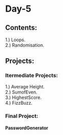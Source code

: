 # Day-5
## Contents:
1.) Loops. \
2.) Randomisation. 
## Projects:
### Itermediate Projects:
1.) Average Height. \
2.) SumofEven. \
3.) HighestScore. \
4.) FizzBuzz. 
### Final Project:
#### PasswordGenerator
